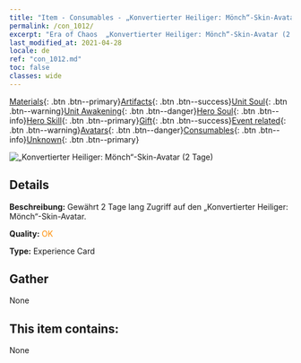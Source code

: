 ```yaml
---
title: "Item - Consumables - „Konvertierter Heiliger: Mönch“-Skin-Avatar (2 Tage)"
permalink: /con_1012/
excerpt: "Era of Chaos  „Konvertierter Heiliger: Mönch“-Skin-Avatar (2 Tage)"
last_modified_at: 2021-04-28
locale: de
ref: "con_1012.md"
toc: false
classes: wide
---
```

 [Materials](/ItemsDE/){: .btn .btn--primary}[Artifacts](/ItemsDE/Artifacts/){: .btn .btn--success}[Unit Soul](/ItemsDE/UnitSoul/){: .btn .btn--warning}[Unit Awakening](/ItemsDE/UnitAwakening/){: .btn .btn--danger}[Hero Soul](/ItemsDE/HeroSoul/){: .btn .btn--info}[Hero Skill](/ItemsDE/HeroSkill/){: .btn .btn--primary}[Gift](/ItemsDE/Gift/){: .btn .btn--success}[Event related](/ItemsDE/Events/){: .btn .btn--warning}[Avatars](/ItemsDE/Avatars/){: .btn .btn--danger}[Consumables](/ItemsDE/Consumables/){: .btn .btn--info}[Unknown](/ItemsDE/Unknown/){: .btn .btn--primary}

 ![„Konvertierter Heiliger: Mönch“-Skin-Avatar (2 Tage)](/images/u/ti_senglvshengdan.jpg)

## Details
 **Beschreibung:** Gewährt 2 Tage lang Zugriff auf den „Konvertierter Heiliger: Mönch“-Skin-Avatar.

 **Quality:** <span style="color: #FF8C00">OK</span>

 **Type:** Experience Card

## Gather

  None

## This item contains:

  None


